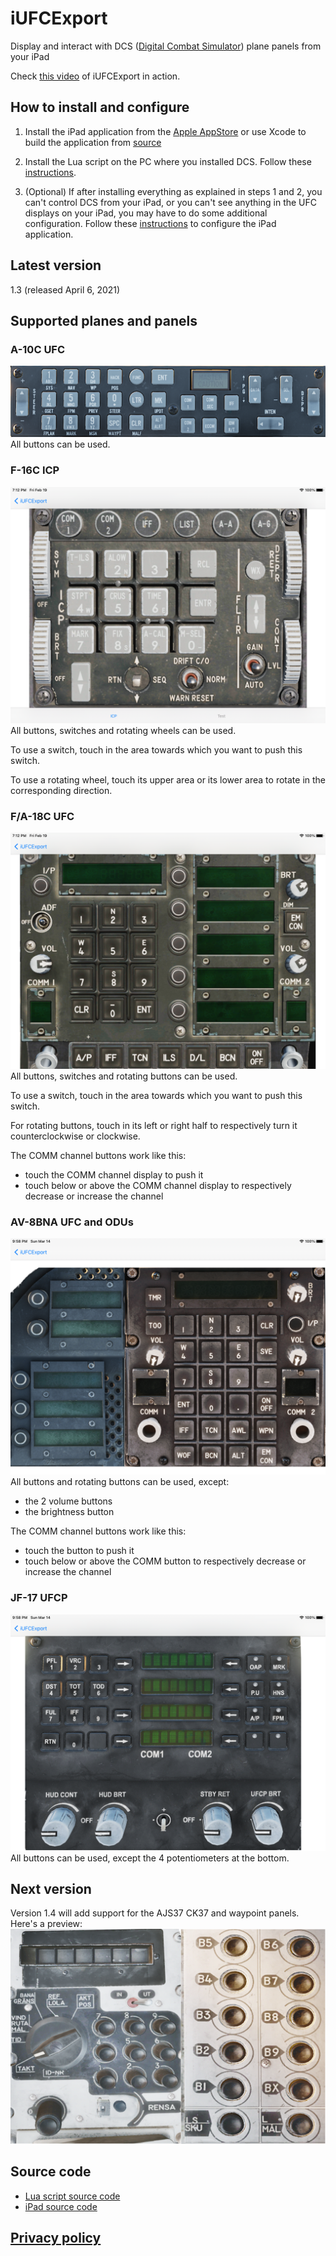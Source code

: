 # iUFCExport
Display and interact with DCS ([Digital Combat Simulator](https://www.digitalcombatsimulator.com)) plane panels from your iPad

Check [this video](https://www.youtube.com/watch?v=Kx_l9_WEQhs) of iUFCExport in action.

## How to install and configure

1) Install the iPad application from the [Apple AppStore](https://itunes.apple.com/WebObjects/MZStore.woa/wa/viewSoftware?id=1551491580) or use Xcode to build the application from [source](https://github.com/wluc9875/iUFCExport-iPad)

2) Install the Lua script on the PC where you installed DCS. Follow these [instructions](https://github.com/wluc9875/iUFCExport-LuaScript#readme).

3) (Optional) If after installing everything as explained in steps 1 and 2, you can't control DCS from your iPad, or you can't see anything in the UFC displays on your iPad, you may have to do some additional configuration. Follow these [instructions](https://github.com/wluc9875/iUFCExport-iPad#configuration) to configure the iPad application.


## Latest version
1.3 (released April 6, 2021)

## Supported planes and panels

### A-10C UFC
![A10C-UFC](./resources/a10c-ufc.png?)
All buttons can be used.

### F-16C ICP
![F16-ICP](./resources/f16-icp.png?)
All buttons, switches and rotating wheels can be used.

To use a switch, touch in the area towards which you want to push this switch.

To use a rotating wheel, touch its upper area or its lower area to rotate in the corresponding direction.

### F/A-18C UFC
![FA18-UFC](./resources/fa18-ufc.png?)
All buttons, switches and rotating buttons can be used.

To use a switch, touch in the area towards which you want to push this switch.

For rotating buttons, touch in its left or right half to respectively turn it counterclockwise or clockwise.

The COMM channel buttons work like this:
* touch the COMM channel display to push it
* touch below or above the COMM channel display to respectively decrease or increase the channel

### AV-8BNA UFC and ODUs
![AV8-UFC](./resources/av8-ufc.png?)
All buttons and rotating buttons can be used, except:
* the 2 volume buttons
* the brightness button

The COMM channel buttons work like this:
* touch the button to push it
* touch below or above the COMM button to respectively decrease or increase the channel

### JF-17 UFCP
![JF17-UFCP](./resources/jf17-ufcp.png?)
All buttons can be used, except the 4 potentiometers at the bottom.

## Next version
Version 1.4 will add support for the AJS37 CK37 and waypoint panels.
Here's a preview:
![AJS37-CK37](./resources/ajs37-ck37.png?)

## Source code
* [Lua script source code](https://github.com/wluc9875/iUFCExport-LuaScript)
* [iPad source code](https://github.com/wluc9875/iUFCExport-iPad)

## [Privacy policy](privacy.md)
